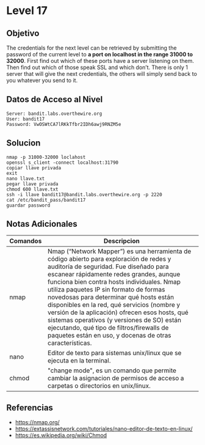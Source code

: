 # Level 17
## Objetivo
The credentials for the next level can be retrieved by submitting the password of the current level to **a port on localhost in the range 31000 to 32000**. First find out which of these ports have a server listening on them. Then find out which of those speak SSL and which don’t. There is only 1 server that will give the next credentials, the others will simply send back to you whatever you send to it.
## Datos de Acceso al Nivel
```
Server: bandit.labs.overthewire.org
User: bandit17
Password: VwOSWtCA7lRKkTfbr2IDh6awj9RNZM5e

```

## Solucion

```Bash:
nmap -p 31000-32000 loclahost
openssl s_client -connect localhost:31790
copiar llave privada
exit
nano llave.txt
pegar llave privada
chmod 600 llave.txt
ssh -i llave bandit17@bandit.labs.overthewire.org -p 2220
cat /etc/bandit_pass/bandit17
guardar password
```

## Notas Adicionales
|**Comandos**|**Descripcion**|
|--------|-------------|
|nmap|Nmap (“Network Mapper”) es una herramienta de código abierto para exploración de redes y auditoría de seguridad. Fue diseñado para escanear rápidamente redes grandes, aunque funciona bien contra hosts individuales. Nmap utiliza paquetes IP sin formato de formas novedosas para determinar qué hosts están disponibles en la red, qué servicios (nombre y versión de la aplicación) ofrecen esos hosts, qué sistemas operativos (y versiones de SO) están ejecutando, qué tipo de filtros/firewalls de paquetes están en uso, y docenas de otras características.|
|nano|Editor de texto para sistemas unix/linux que se ejecuta en la terminal.|
|chmod|"change mode", es un comando que permite cambiar la asignacion de permisos de acceso a carpetas o directorios en unix/linux.|

## Referencias
* https://nmap.org/
* https://extassisnetwork.com/tutoriales/nano-editor-de-texto-en-linux/
* https://es.wikipedia.org/wiki/Chmod